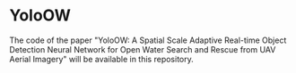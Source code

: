 # YoloOW
The code of the paper "YoloOW: A Spatial Scale Adaptive Real-time Object Detection Neural Network for Open Water Search and Rescue from UAV Aerial Imagery" will be available in this repository.
